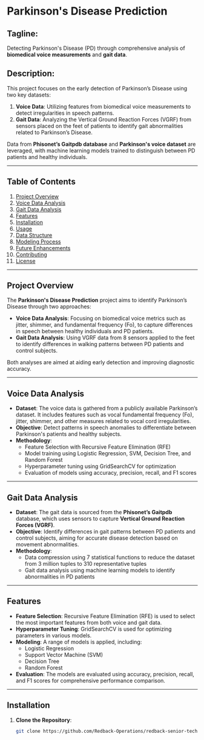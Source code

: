 # Parkinson's Disease Prediction

## Tagline:
Detecting Parkinson's Disease (PD) through comprehensive analysis of **biomedical voice measurements** and **gait data**.

## Description:
This project focuses on the early detection of Parkinson’s Disease using two key datasets:
1. **Voice Data**: Utilizing features from biomedical voice measurements to detect irregularities in speech patterns.
2. **Gait Data**: Analyzing the Vertical Ground Reaction Forces (VGRF) from sensors placed on the feet of patients to identify gait abnormalities related to Parkinson’s Disease.

Data from **Phisonet’s Gaitpdb database** and **Parkinson's voice dataset** are leveraged, with machine learning models trained to distinguish between PD patients and healthy individuals.

---

## Table of Contents
1. [Project Overview](#project-overview)
2. [Voice Data Analysis](#voice-data-analysis)
3. [Gait Data Analysis](#gait-data-analysis)
4. [Features](#features)
5. [Installation](#installation)
6. [Usage](#usage)
7. [Data Structure](#data-structure)
8. [Modeling Process](#modeling-process)
9. [Future Enhancements](#future-enhancements)
10. [Contributing](#contributing)
11. [License](#license)

---

## Project Overview

The **Parkinson's Disease Prediction** project aims to identify Parkinson’s Disease through two approaches:
- **Voice Data Analysis**: Focusing on biomedical voice metrics such as jitter, shimmer, and fundamental frequency (Fo), to capture differences in speech between healthy individuals and PD patients.
- **Gait Data Analysis**: Using VGRF data from 8 sensors applied to the feet to identify differences in walking patterns between PD patients and control subjects.

Both analyses are aimed at aiding early detection and improving diagnostic accuracy.

---

## Voice Data Analysis

- **Dataset**: The voice data is gathered from a publicly available Parkinson’s dataset. It includes features such as vocal fundamental frequency (Fo), jitter, shimmer, and other measures related to vocal cord irregularities.
- **Objective**: Detect patterns in speech anomalies to differentiate between Parkinson's patients and healthy subjects.
- **Methodology**:
  - Feature Selection with Recursive Feature Elimination (RFE)
  - Model training using Logistic Regression, SVM, Decision Tree, and Random Forest
  - Hyperparameter tuning using GridSearchCV for optimization
  - Evaluation of models using accuracy, precision, recall, and F1 scores

---

## Gait Data Analysis

- **Dataset**: The gait data is sourced from the **Phisonet’s Gaitpdb** database, which uses sensors to capture **Vertical Ground Reaction Forces (VGRF)**.
- **Objective**: Identify differences in gait patterns between PD patients and control subjects, aiming for accurate disease detection based on movement abnormalities.
- **Methodology**:
  - Data compression using 7 statistical functions to reduce the dataset from 3 million tuples to 310 representative tuples
  - Gait data analysis using machine learning models to identify abnormalities in PD patients

---

## Features

- **Feature Selection**: Recursive Feature Elimination (RFE) is used to select the most important features from both voice and gait data.
- **Hyperparameter Tuning**: GridSearchCV is used for optimizing parameters in various models.
- **Modeling**: A range of models is applied, including:
  - Logistic Regression
  - Support Vector Machine (SVM)
  - Decision Tree
  - Random Forest
- **Evaluation**: The models are evaluated using accuracy, precision, recall, and F1 scores for comprehensive performance comparison.

---

## Installation

1. **Clone the Repository**:
   ```bash
   git clone https://github.com/Redback-Operations/redback-senior-tech.git

